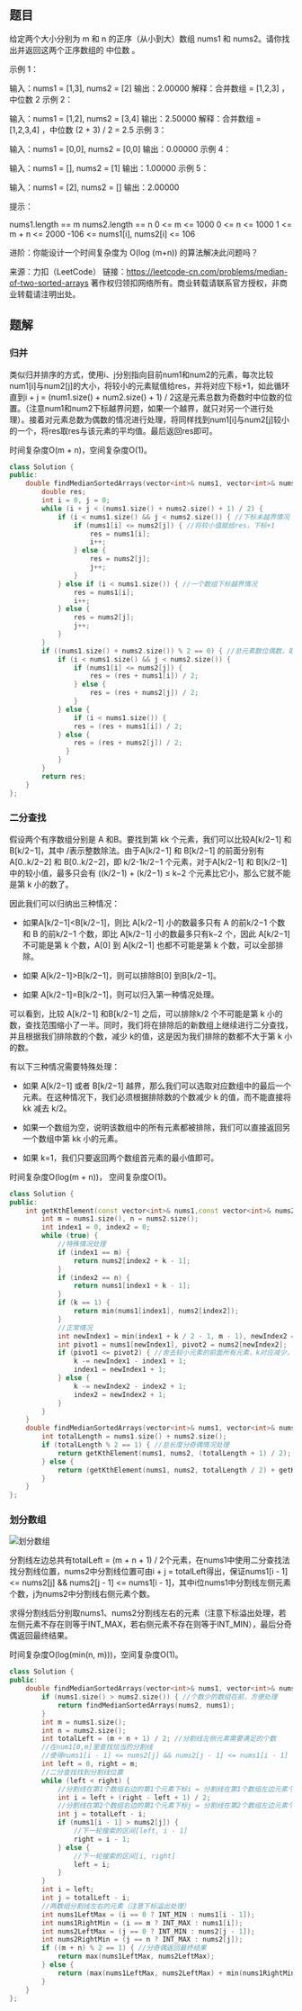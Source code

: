 ## 题目

给定两个大小分别为 m 和 n 的正序（从小到大）数组 nums1 和 nums2。请你找出并返回这两个正序数组的 中位数 。

 

示例 1：

输入：nums1 = [1,3], nums2 = [2]
输出：2.00000
解释：合并数组 = [1,2,3] ，中位数 2
示例 2：

输入：nums1 = [1,2], nums2 = [3,4]
输出：2.50000
解释：合并数组 = [1,2,3,4] ，中位数 (2 + 3) / 2 = 2.5
示例 3：

输入：nums1 = [0,0], nums2 = [0,0]
输出：0.00000
示例 4：

输入：nums1 = [], nums2 = [1]
输出：1.00000
示例 5：

输入：nums1 = [2], nums2 = []
输出：2.00000


提示：

nums1.length == m
nums2.length == n
0 <= m <= 1000
0 <= n <= 1000
1 <= m + n <= 2000
-106 <= nums1[i], nums2[i] <= 106


进阶：你能设计一个时间复杂度为 O(log (m+n)) 的算法解决此问题吗？

来源：力扣（LeetCode）
链接：https://leetcode-cn.com/problems/median-of-two-sorted-arrays
著作权归领扣网络所有。商业转载请联系官方授权，非商业转载请注明出处。

## 题解

### 归并

类似归并排序的方式，使用i、j分别指向目前num1和num2的元素，每次比较num1[i]与num2[j]的大小，将较小的元素赋值给res，并将对应下标+1，如此循环直到i + j = (num1.size() + num2.size() + 1) / 2这是元素总数为奇数时中位数的位置。（注意num1和num2下标越界问题，如果一个越界，就只对另一个进行处理）。接着对元素总数为偶数的情况进行处理，将同样找到num1[i]与num2[j]较小的一个，将res取res与该元素的平均值。最后返回res即可。

时间复杂度O(m + n)，空间复杂度O(1)。

```c++
class Solution {
public:
    double findMedianSortedArrays(vector<int>& nums1, vector<int>& nums2) {
        double res;
        int i = 0, j = 0;
        while (i + j < (nums1.size() + nums2.size() + 1) / 2) {
            if (i < nums1.size() && j < nums2.size()) { //下标未越界情况
                if (nums1[i] <= nums2[j]) { //将较小值赋给res，下标+1
                    res = nums1[i];
                    i++;
                } else {
                    res = nums2[j];
                    j++;
                }
            } else if (i < nums1.size()) { //一个数组下标越界情况
                res = nums1[i];
                i++;
            } else {
                res = nums2[j];
                j++;
            }
        }
        if ((nums1.size() + nums2.size()) % 2 == 0) { //总元素数位偶数，取下一个元素并取二者均值，取元素过程与之前相同
            if (i < nums1.size() && j < nums2.size()) {
                if (nums1[i] <= nums2[j]) {
                    res = (res + nums1[i]) / 2;
                } else {
                    res = (res + nums2[j]) / 2;
                }
            } else {
                if (i < nums1.size()) {
                res = (res + nums1[i]) / 2;
            } else {
                res = (res + nums2[j]) / 2;
              }
            }
        }
        return res;
    }
};
```

### 二分查找

假设两个有序数组分别是 A 和B。要找到第 kk 个元素，我们可以比较A[k/2−1] 和B[k/2−1]，其中 /表示整数除法。由于A[k/2−1] 和 B[k/2−1] 的前面分别有A[0..k/2−2] 和 B[0..k/2−2]，即 k/2-1k/2−1 个元素，对于A[k/2−1] 和 B[k/2−1] 中的较小值，最多只会有 ((k/2−1) + (k/2−1) ≤ k−2 个元素比它小，那么它就不能是第 k 小的数了。

因此我们可以归纳出三种情况：

- 如果A[k/2−1]<B[k/2−1]，则比 A[k/2−1] 小的数最多只有 A 的前k/2−1 个数和 B 的前k/2−1 个数，即比 A[k/2−1] 小的数最多只有k−2 个，因此 A[k/2−1] 不可能是第 k 个数，A[0] 到 A[k/2−1] 也都不可能是第 k 个数，可以全部排除。

- 如果 A[k/2−1]>B[k/2−1]，则可以排除B[0] 到B[k/2−1]。

- 如果 A[k/2−1]=B[k/2−1]，则可以归入第一种情况处理。

可以看到，比较 A[k/2−1] 和B[k/2−1] 之后，可以排除k/2 个不可能是第 k 小的数，查找范围缩小了一半。同时，我们将在排除后的新数组上继续进行二分查找，并且根据我们排除数的个数，减少 k的值，这是因为我们排除的数都不大于第 k 小的数。

有以下三种情况需要特殊处理：

- 如果 A[k/2−1] 或者 B[k/2−1] 越界，那么我们可以选取对应数组中的最后一个元素。在这种情况下，我们必须根据排除数的个数减少 k 的值，而不能直接将 kk 减去 k/2。

- 如果一个数组为空，说明该数组中的所有元素都被排除，我们可以直接返回另一个数组中第 kk 小的元素。

- 如果 k=1，我们只要返回两个数组首元素的最小值即可。

时间复杂度O(log(m + n))， 空间复杂度O(1)。

```c++
class Solution {
public:
    int getKthElement(const vector<int>& nums1,const vector<int>& nums2, int k) {
        int m = nums1.size(), n = nums2.size();
        int index1 = 0, index2 = 0;
        while (true) {
            //特殊情况处理
            if (index1 == m) {
                return nums2[index2 + k - 1];
            }
            if (index2 == n) {
                return nums1[index1 + k - 1];
            }
            if (k == 1) {
                return min(nums1[index1], nums2[index2]);
            }
            //正常情况
            int newIndex1 = min(index1 + k / 2 - 1, m - 1), newIndex2 = min(index2 + k / 2 - 1, n - 1);
            int pivot1 = nums1[newIndex1], pivot2 = nums2[newIndex2];
            if (pivot1 <= pivot2) { //舍去较小元素的前面所有元素，k对应减少，对应数组起始下标后移
                k -= newIndex1 - index1 + 1;
                index1 = newIndex1 + 1;
            } else {
                k -= newIndex2 - index2 + 1;
                index2 = newIndex2 + 1;
            }
        }
    }
    double findMedianSortedArrays(vector<int>& nums1, vector<int>& nums2) {
        int totalLength = nums1.size() + nums2.size();
        if (totalLength % 2 == 1) { //总长度分奇偶情况处理
            return getKthElement(nums1, nums2, (totalLength + 1) / 2);
        } else {
            return (getKthElement(nums1, nums2, totalLength / 2) + getKthElement(nums1, nums2, totalLength / 2 + 1)) / 2.0;
        }
    }
};
```

###  划分数组

![划分数组](Picture\6\1.png)

分割线左边总共有totalLeft = (m + n + 1) / 2个元素，在nums1中使用二分查找法找分割线位置，nums2中分割线位置可由i + j = totalLeft得出，保证nums1[i - 1] <= nums2[j] && nums2[j - 1] <= nums1[i - 1]，其中i位nums1中分割线左侧元素个数，j为nums2中分割线右侧元素个数。

求得分割线后分别取nums1、nums2分割线左右的元素（注意下标溢出处理，若左侧元素不存在则等于INT_MAX，若右侧元素不存在则等于INT_MIN），最后分奇偶返回最终结果。

时间复杂度O(log(min(n, m)))，空间复杂度O(1)。

```c++
class Solution {
public:
    double findMedianSortedArrays(vector<int>& nums1, vector<int>& nums2) {
        if (nums1.size() > nums2.size()) { //个数少的数组在前，方便处理
            return findMedianSortedArrays(nums2, nums1);
        }
        int m = nums1.size();
        int n = nums2.size();
        int totalLeft = (m + n + 1) / 2; //分割线左侧元素需要满足的个数
        //在num1[0,m]里查找恰当的分割线
        //使得nums1[i - 1] <= nums2[j] && nums2[j - 1] <= nums1[i - 1] 
        int left = 0, right = m;
        //二分查找找到分割线位置     
        while (left < right) {
            //分割线在第1个数组右边的第1个元素下标i = 分割线在第1个数组左边元素个数
            int i = left + (right - left + 1) / 2;
            //分割线在第2个数组右边的第1个元素下标j = 分割线在第2个数组左边元素个数
            int j = totalLeft - i;
            if (nums1[i - 1] > nums2[j]) {
                //下一轮搜索的区间[left, i - 1]
                right = i - 1;
            } else {
                //下一轮搜索的区间[i, right]
                left = i;
            }
        }
        int i = left;
        int j = totalLeft - i;
        //两数组分割线左右的元素（注意下标溢出处理）
        int nums1LeftMax = (i == 0 ? INT_MIN : nums1[i - 1]);
        int nums1RightMin = (i == m ? INT_MAX : nums1[i]);
        int nums2LeftMax = (j == 0 ? INT_MIN : nums2[j - 1]);
        int nums2RightMin = (j == n ? INT_MAX : nums2[j]);
        if ((m + n) % 2 == 1) { //分奇偶返回最终结果
            return max(nums1LeftMax, nums2LeftMax);
        } else {
            return (max(nums1LeftMax, nums2LeftMax) + min(nums1RightMin, nums2RightMin)) / 2.0;
        }
    }
};
```

